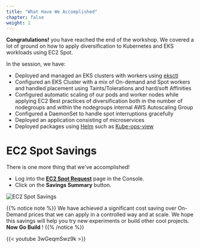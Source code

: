 ```yaml
---
title: "What Have We Accomplished"
chapter: false
weight: 1
---
```


**Congratulations!** you have reached the end of the workshop. We covered a lot of ground on how to apply diversification to Kubernetes and EKS workloads using EC2 Spot.

In the session, we have:

- Deployed and managed an EKS clusters with workers using [eksctl](https://github.com/weaveworks/eksctl)
- Configured an EKS Cluster with a mix of On-demand and Spot workers and handled placement using Taints/Tolerations and hard/soft Affinities
- Configured automatic scaling of our pods and worker nodes while applying EC2 Best practices of diversification both in the number of nodegroups and within the nodegroups internal AWS Autoscaling Group 
- Configured a DaemonSet to handle spot interruptions gracefully
- Deployed an application consisting of microservices
- Deployed packages using [Helm](https://helm.sh/) such as [Kube-ops-view](https://github.com/hjacobs/kube-ops-view)

 
# EC2 Spot Savings 

There is one more thing that we've accomplished!

  * Log into the **[EC2 Spot Request](https://console.aws.amazon.com/ec2sp/v1/spot/home)** page in the Console.
  * Click on the **Savings Summary** button.

![EC2 Spot Savings](/images/spot_savings_summary.png)

{{% notice note %}}
We have achieved a significant cost saving over On-Demand prices that we can apply in a controlled way and at scale. We hope this savings will help you try new experiments or build other cool projects. **Now Go Build** !
{{% /notice %}}

{{< youtube 3wGeqmSwz9k >}}